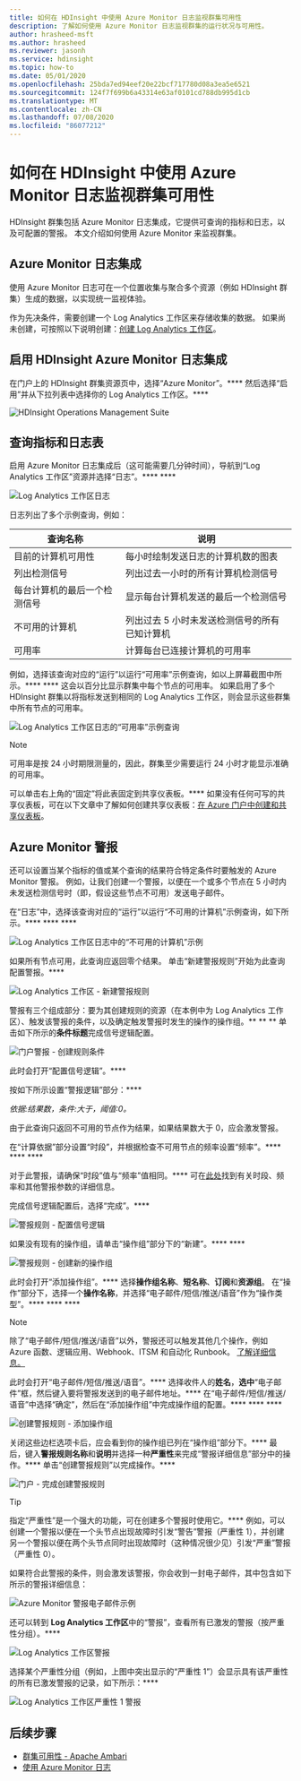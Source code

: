```yaml
---
title: 如何在 HDInsight 中使用 Azure Monitor 日志监视群集可用性
description: 了解如何使用 Azure Monitor 日志监视群集的运行状况与可用性。
author: hrasheed-msft
ms.author: hrasheed
ms.reviewer: jasonh
ms.service: hdinsight
ms.topic: how-to
ms.date: 05/01/2020
ms.openlocfilehash: 25bda7ed94eef20e22bcf717780d08a3ea5e6521
ms.sourcegitcommit: 124f7f699b6a43314e63af0101cd788db995d1cb
ms.translationtype: MT
ms.contentlocale: zh-CN
ms.lasthandoff: 07/08/2020
ms.locfileid: "86077212"
---
```

# <a name="how-to-monitor-cluster-availability-with-azure-monitor-logs-in-hdinsight"></a>如何在 HDInsight 中使用 Azure Monitor 日志监视群集可用性

HDInsight 群集包括 Azure Monitor 日志集成，它提供可查询的指标和日志，以及可配置的警报。 本文介绍如何使用 Azure Monitor 来监视群集。

## <a name="azure-monitor-logs-integration"></a>Azure Monitor 日志集成

使用 Azure Monitor 日志可在一个位置收集与聚合多个资源（例如 HDInsight 群集）生成的数据，以实现统一监视体验。

作为先决条件，需要创建一个 Log Analytics 工作区来存储收集的数据。 如果尚未创建，可按照以下说明创建：[创建 Log Analytics 工作区](https://docs.microsoft.com/azure/azure-monitor/learn/quick-create-workspace)。

## <a name="enable-hdinsight-azure-monitor-logs-integration"></a>启用 HDInsight Azure Monitor 日志集成

在门户上的 HDInsight 群集资源页中，选择“Azure Monitor”。**** 然后选择“启用”并从下拉列表中选择你的 Log Analytics 工作区。****

![HDInsight Operations Management Suite](media/cluster-availability-monitor-logs/azure-portal-monitoring.png)

## <a name="query-metrics-and-logs-tables"></a>查询指标和日志表

启用 Azure Monitor 日志集成后（这可能需要几分钟时间），导航到“Log Analytics 工作区”资源并选择“日志”。**** ****

![Log Analytics 工作区日志](media/cluster-availability-monitor-logs/hdinsight-portal-logs.png)

日志列出了多个示例查询，例如：

| 查询名称                      | 说明                                                               |
|---------------------------------|---------------------------------------------------------------------------|
| 目前的计算机可用性    | 每小时绘制发送日志的计算机数的图表                     |
| 列出检测信号                 | 列出过去一小时的所有计算机检测信号                           |
| 每台计算机的最后一个检测信号 | 显示每台计算机发送的最后一个检测信号                             |
| 不可用的计算机           | 列出过去 5 小时未发送检测信号的所有已知计算机 |
| 可用率               | 计算每台已连接计算机的可用率                |

例如，选择该查询对应的“运行”以运行“可用率”示例查询，如以上屏幕截图中所示。**** **** 这会以百分比显示群集中每个节点的可用率。 如果启用了多个 HDInsight 群集以将指标发送到相同的 Log Analytics 工作区，则会显示这些群集中所有节点的可用率。

![Log Analytics 工作区日志的“可用率”示例查询](media/cluster-availability-monitor-logs/portal-availability-rate.png)

> [!NOTE]  
> 可用率是按 24 小时期限测量的，因此，群集至少需要运行 24 小时才能显示准确的可用率。

可以单击右上角的“固定”将此表固定到共享仪表板。**** 如果没有任何可写的共享仪表板，可在以下文章中了解如何创建共享仪表板：[在 Azure 门户中创建和共享仪表板](https://docs.microsoft.com/azure/azure-portal/azure-portal-dashboards#publish-and-share-a-dashboard)。

## <a name="azure-monitor-alerts"></a>Azure Monitor 警报

还可以设置当某个指标的值或某个查询的结果符合特定条件时要触发的 Azure Monitor 警报。 例如，让我们创建一个警报，以便在一个或多个节点在 5 小时内未发送检测信号时（即，假设这些节点不可用）发送电子邮件。

在“日志”中，选择该查询对应的“运行”以运行“不可用的计算机”示例查询，如下所示。**** **** ****

![Log Analytics 工作区日志中的“不可用的计算机”示例](media/cluster-availability-monitor-logs/portal-unavailable-computers.png)

如果所有节点可用，此查询应返回零个结果。 单击“新建警报规则”开始为此查询配置警报。****

![Log Analytics 工作区 - 新建警报规则](media/cluster-availability-monitor-logs/portal-logs-new-alert-rule.png)

警报有三个组成部分：要为其创建规则的资源（在本例中为 Log Analytics 工作区）、触发该警报的条件，以及确定触发警报时发生的操作的操作组。** ** **
单击如下所示的**条件标题**完成信号逻辑配置。

![门户警报 - 创建规则条件](media/cluster-availability-monitor-logs/portal-condition-title.png)

此时会打开“配置信号逻辑”。****

按如下所示设置“警报逻辑”部分：****

*依据:结果数，条件:大于，阈值:0。*

由于此查询只返回不可用的节点作为结果，如果结果数大于 0，应会激发警报。

在“计算依据”部分设置“时段”，并根据检查不可用节点的频率设置“频率”。**** **** ****

对于此警报，请确保“时段”值与“频率”值相同。**** 可在[此处](https://docs.microsoft.com/azure/azure-monitor/platform/alerts-unified-log#log-search-alert-rule---definition-and-types)找到有关时段、频率和其他警报参数的详细信息。

完成信号逻辑配置后，选择“完成”。****

![警报规则 - 配置信号逻辑](media/cluster-availability-monitor-logs/portal-configure-signal-logic.png)

如果没有现有的操作组，请单击“操作组”部分下的“新建”。**** ****

![警报规则 - 创建新的操作组](media/cluster-availability-monitor-logs/portal-create-new-action-group.png)

此时会打开“添加操作组”。**** 选择**操作组名称**、**短名称**、**订阅**和**资源组**。 在“操作”部分下，选择一个**操作名称**，并选择“电子邮件/短信/推送/语音”作为“操作类型”。**** **** ****

> [!NOTE]
> 除了“电子邮件/短信/推送/语音”以外，警报还可以触发其他几个操作，例如 Azure 函数、逻辑应用、Webhook、ITSM 和自动化 Runbook。 [了解详细信息。](https://docs.microsoft.com/azure/azure-monitor/platform/action-groups#action-specific-information)

此时会打开“电子邮件/短信/推送/语音”。**** 选择收件人的**姓名**，**选中**“电子邮件”框，然后键入要将警报发送到的电子邮件地址。**** 在“电子邮件/短信/推送/语音”中选择“确定”，然后在“添加操作组”中完成操作组的配置。**** **** ****

![创建警报规则 - 添加操作组](media/cluster-availability-monitor-logs/portal-add-action-group.png)

关闭这些边栏选项卡后，应会看到你的操作组已列在“操作组”部分下。**** 最后，键入**警报规则名称**和**说明**并选择一种**严重性**来完成“警报详细信息”部分中的操作。**** 单击“创建警报规则”以完成操作。****

![门户 - 完成创建警报规则](media/cluster-availability-monitor-logs/portal-create-alert-rule-finish.png)

> [!TIP]
> 指定“严重性”是一个强大的功能，可在创建多个警报时使用它。**** 例如，可以创建一个警报以便在一个头节点出现故障时引发“警告”警报（严重性 1），并创建另一个警报以便在两个头节点同时出现故障时（这种情况很少见）引发“严重”警报（严重性 0）。

如果符合此警报的条件，则会激发该警报，你会收到一封电子邮件，其中包含如下所示的警报详细信息：

![Azure Monitor 警报电子邮件示例](media/cluster-availability-monitor-logs/portal-oms-alert-email.png)

还可以转到 **Log Analytics 工作区**中的“警报”，查看所有已激发的警报（按严重性分组）。****

![Log Analytics 工作区警报](media/cluster-availability-monitor-logs/hdi-portal-oms-alerts.png)

选择某个严重性分组（例如，上图中突出显示的“严重性 1”）会显示具有该严重性的所有已激发警报的记录，如下所示：****

![Log Analytics 工作区严重性 1 警报](media/cluster-availability-monitor-logs/portal-oms-alerts-sev1.png)

## <a name="next-steps"></a>后续步骤

* [群集可用性 - Apache Ambari](./hdinsight-cluster-availability.md)
* [使用 Azure Monitor 日志](hdinsight-hadoop-oms-log-analytics-tutorial.md)
